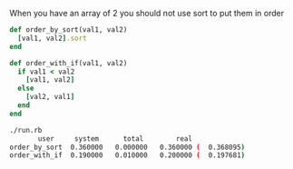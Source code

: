 
When you have an array of 2 you should not use sort to put them in order

```ruby
def order_by_sort(val1, val2)
  [val1, val2].sort
end

def order_with_if(val1, val2)
  if val1 < val2
    [val1, val2]
  else
    [val2, val1]
  end
end
```

```bash
./run.rb
       user     system      total        real
order_by_sort  0.360000   0.000000   0.360000 (  0.368095)
order_with_if  0.190000   0.010000   0.200000 (  0.197681)
```
